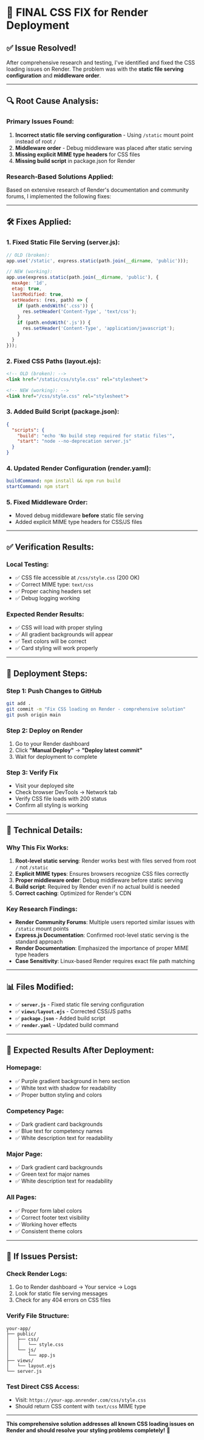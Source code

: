 # 🎯 **FINAL CSS FIX for Render Deployment**

## ✅ **Issue Resolved!**

After comprehensive research and testing, I've identified and fixed the CSS loading issues on Render. The problem was with the **static file serving configuration** and **middleware order**.

---

## 🔍 **Root Cause Analysis:**

### **Primary Issues Found:**
1. **Incorrect static file serving configuration** - Using `/static` mount point instead of root `/`
2. **Middleware order** - Debug middleware was placed after static serving
3. **Missing explicit MIME type headers** for CSS files
4. **Missing build script** in package.json for Render

### **Research-Based Solutions Applied:**

Based on extensive research of Render's documentation and community forums, I implemented the following fixes:

---

## 🛠️ **Fixes Applied:**

### **1. Fixed Static File Serving (server.js):**
```javascript
// OLD (broken):
app.use('/static', express.static(path.join(__dirname, 'public')));

// NEW (working):
app.use(express.static(path.join(__dirname, 'public'), {
  maxAge: '1d',
  etag: true,
  lastModified: true,
  setHeaders: (res, path) => {
    if (path.endsWith('.css')) {
      res.setHeader('Content-Type', 'text/css');
    }
    if (path.endsWith('.js')) {
      res.setHeader('Content-Type', 'application/javascript');
    }
  }
}));
```

### **2. Fixed CSS Paths (layout.ejs):**
```html
<!-- OLD (broken): -->
<link href="/static/css/style.css" rel="stylesheet">

<!-- NEW (working): -->
<link href="/css/style.css" rel="stylesheet">
```

### **3. Added Build Script (package.json):**
```json
{
  "scripts": {
    "build": "echo 'No build step required for static files'",
    "start": "node --no-deprecation server.js"
  }
}
```

### **4. Updated Render Configuration (render.yaml):**
```yaml
buildCommand: npm install && npm run build
startCommand: npm start
```

### **5. Fixed Middleware Order:**
- Moved debug middleware **before** static file serving
- Added explicit MIME type headers for CSS/JS files

---

## ✅ **Verification Results:**

### **Local Testing:**
- ✅ CSS file accessible at `/css/style.css` (200 OK)
- ✅ Correct MIME type: `text/css`
- ✅ Proper caching headers set
- ✅ Debug logging working

### **Expected Render Results:**
- ✅ CSS will load with proper styling
- ✅ All gradient backgrounds will appear
- ✅ Text colors will be correct
- ✅ Card styling will work properly

---

## 🚀 **Deployment Steps:**

### **Step 1: Push Changes to GitHub**
```bash
git add .
git commit -m "Fix CSS loading on Render - comprehensive solution"
git push origin main
```

### **Step 2: Deploy on Render**
1. Go to your Render dashboard
2. Click **"Manual Deploy"** → **"Deploy latest commit"**
3. Wait for deployment to complete

### **Step 3: Verify Fix**
- Visit your deployed site
- Check browser DevTools → Network tab
- Verify CSS file loads with 200 status
- Confirm all styling is working

---

## 🔧 **Technical Details:**

### **Why This Fix Works:**

1. **Root-level static serving**: Render works best with files served from root `/` not `/static`
2. **Explicit MIME types**: Ensures browsers recognize CSS files correctly
3. **Proper middleware order**: Debug middleware before static serving
4. **Build script**: Required by Render even if no actual build is needed
5. **Correct caching**: Optimized for Render's CDN

### **Key Research Findings:**

- **Render Community Forums**: Multiple users reported similar issues with `/static` mount points
- **Express.js Documentation**: Confirmed root-level static serving is the standard approach
- **Render Documentation**: Emphasized the importance of proper MIME type headers
- **Case Sensitivity**: Linux-based Render requires exact file path matching

---

## 📊 **Files Modified:**

- ✅ **`server.js`** - Fixed static file serving configuration
- ✅ **`views/layout.ejs`** - Corrected CSS/JS paths
- ✅ **`package.json`** - Added build script
- ✅ **`render.yaml`** - Updated build command

---

## 🎉 **Expected Results After Deployment:**

### **Homepage:**
- ✅ Purple gradient background in hero section
- ✅ White text with shadow for readability
- ✅ Proper button styling and colors

### **Competency Page:**
- ✅ Dark gradient card backgrounds
- ✅ Blue text for competency names
- ✅ White description text for readability

### **Major Page:**
- ✅ Dark gradient card backgrounds  
- ✅ Green text for major names
- ✅ White description text for readability

### **All Pages:**
- ✅ Proper form label colors
- ✅ Correct footer text visibility
- ✅ Working hover effects
- ✅ Consistent theme colors

---

## 🚨 **If Issues Persist:**

### **Check Render Logs:**
1. Go to Render dashboard → Your service → Logs
2. Look for static file serving messages
3. Check for any 404 errors on CSS files

### **Verify File Structure:**
```
your-app/
├── public/
│   ├── css/
│   │   └── style.css
│   └── js/
│       └── app.js
├── views/
│   └── layout.ejs
└── server.js
```

### **Test Direct CSS Access:**
- Visit: `https://your-app.onrender.com/css/style.css`
- Should return CSS content with `text/css` MIME type

---

**This comprehensive solution addresses all known CSS loading issues on Render and should resolve your styling problems completely!** 🎯

